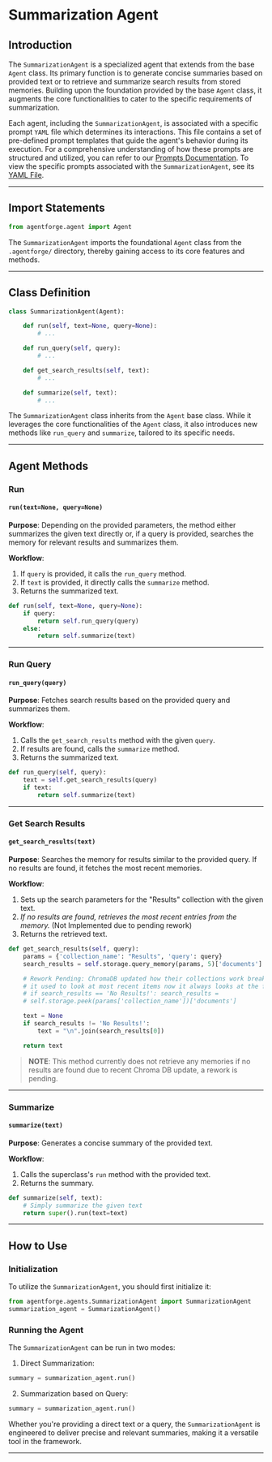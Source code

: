 # Summarization Agent

## Introduction

The `SummarizationAgent` is a specialized agent that extends from the base `Agent` class. Its primary function is to generate concise summaries based on provided text or to retrieve and summarize search results from stored memories. Building upon the foundation provided by the base `Agent` class, it augments the core functionalities to cater to the specific requirements of summarization.

Each agent, including the `SummarizationAgent`, is associated with a specific prompt `YAML` file which determines its interactions. This file contains a set of pre-defined prompt templates that guide the agent's behavior during its execution. For a comprehensive understanding of how these prompts are structured and utilized, you can refer to our [Prompts Documentation](../AgentPrompts.md). To view the specific prompts associated with the `SummarizationAgent`, see its [YAML File](../../../src/agentforge/utils/installer/agents/SummarizationAgent.yaml).

---

## Import Statements

```python
from agentforge.agent import Agent
```

The `SummarizationAgent` imports the foundational `Agent` class from the `.agentforge/` directory, thereby gaining access to its core features and methods.

---

## Class Definition

```python
class SummarizationAgent(Agent):

    def run(self, text=None, query=None):
        # ...

    def run_query(self, query):
        # ...

    def get_search_results(self, text):
        # ...

    def summarize(self, text):
        # ...
```

The `SummarizationAgent` class inherits from the `Agent` base class. While it leverages the core functionalities of the `Agent` class, it also introduces new methods like `run_query` and `summarize`, tailored to its specific needs.

---

## Agent Methods

### Run
#### `run(text=None, query=None)`

**Purpose**: Depending on the provided parameters, the method either summarizes the given text directly or, if a query is provided, searches the memory for relevant results and summarizes them.

**Workflow**:
1. If `query` is provided, it calls the `run_query` method.
2. If `text` is provided, it directly calls the `summarize` method.
3. Returns the summarized text.

```python
def run(self, text=None, query=None):
    if query:
        return self.run_query(query)
    else:
        return self.summarize(text)
```

---

### Run Query
#### `run_query(query)`

**Purpose**: Fetches search results based on the provided query and summarizes them.

**Workflow**:
1. Calls the `get_search_results` method with the given `query`.
2. If results are found, calls the `summarize` method.
3. Returns the summarized text.

```python
def run_query(self, query):
    text = self.get_search_results(query)
    if text:
        return self.summarize(text)
```

---

### Get Search Results
#### `get_search_results(text)`

**Purpose**: Searches the memory for results similar to the provided query. If no results are found, it fetches the most recent memories.

**Workflow**:
1. Sets up the search parameters for the "Results" collection with the given text.
2. *If no results are found, retrieves the most recent entries from the memory.* (Not Implemented due to pending rework)
3. Returns the retrieved text.

```python
def get_search_results(self, query):
    params = {'collection_name': "Results", 'query': query}
    search_results = self.storage.query_memory(params, 5)['documents']

    # Rework Pending: ChromaDB updated how their collections work breaking this code, 
    # it used to look at most recent items now it always looks at the first 5
    # if search_results == 'No Results!': search_results = 
    # self.storage.peek(params['collection_name'])['documents']

    text = None
    if search_results != 'No Results!':
        text = "\n".join(search_results[0])

    return text
```

 >**NOTE**: This method currently does not retrieve any memories if no results are found due to recent Chroma DB update, a rework is pending.

---

### Summarize
#### `summarize(text)`

**Purpose**: Generates a concise summary of the provided text.

**Workflow**:
1. Calls the superclass's `run` method with the provided text.
2. Returns the summary.

```python
def summarize(self, text):
    # Simply summarize the given text
    return super().run(text=text)
```

---

## How to Use

### Initialization

To utilize the `SummarizationAgent`, you should first initialize it:

```python
from agentforge.agents.SummarizationAgent import SummarizationAgent
summarization_agent = SummarizationAgent()
```

### Running the Agent

The `SummarizationAgent` can be run in two modes:

1. Direct Summarization:

```python
summary = summarization_agent.run()
```

2. Summarization based on Query:

```python
summary = summarization_agent.run()
```

Whether you're providing a direct text or a query, the `SummarizationAgent` is engineered to deliver precise and relevant summaries, making it a versatile tool in the framework.

---